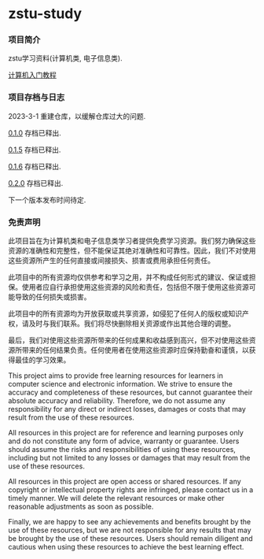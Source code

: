 # zstu-study

### 项目简介

zstu学习资料(计算机类, 电子信息类).

[计算机入门教程](https://github.com/chen2438/zstu-study/blob/main/01%E8%AE%A1%E7%AE%97%E6%9C%BA%E5%85%A5%E9%97%A8%E6%95%99%E7%A8%8B)

### 项目存档与日志

2023-3-1 重建仓库，以缓解仓库过大的问题.

[0.1.0](https://github.com/chen2438/zstu-study/releases/tag/0.1.0) 存档已释出.

[0.1.5](https://github.com/chen2438/zstu-study/releases/tag/0.1.5) 存档已释出.

[0.1.6](https://github.com/chen2438/zstu-study/releases/tag/0.1.6) 存档已释出.

[0.2.0](https://github.com/chen2438/zstu-study/releases/tag/0.2.0) 存档已释出.

下一个版本发布时间待定.

### 免责声明

此项目旨在为计算机类和电子信息类学习者提供免费学习资源。我们努力确保这些资源的准确性和完整性，但不能保证其绝对准确性和可靠性。因此，我们不对使用这些资源所产生的任何直接或间接损失、损害或费用承担任何责任。

此项目中的所有资源均仅供参考和学习之用，并不构成任何形式的建议、保证或担保。使用者应自行承担使用这些资源的风险和责任，包括但不限于使用这些资源可能导致的任何损失或损害。

此项目中的所有资源均为开放获取或共享资源，如侵犯了任何人的版权或知识产权，请及时与我们联系。我们将尽快删除相关资源或作出其他合理的调整。

最后，我们对使用这些资源所带来的任何成果和收益感到高兴，但不对使用这些资源所带来的任何结果负责。任何使用者在使用这些资源时应保持勤奋和谨慎，以获得最佳的学习效果。

This project aims to provide free learning resources for learners in computer science and electronic information. We strive to ensure the accuracy and completeness of these resources, but cannot guarantee their absolute accuracy and reliability. Therefore, we do not assume any responsibility for any direct or indirect losses, damages or costs that may result from the use of these resources.

All resources in this project are for reference and learning purposes only and do not constitute any form of advice, warranty or guarantee. Users should assume the risks and responsibilities of using these resources, including but not limited to any losses or damages that may result from the use of these resources.

All resources in this project are open access or shared resources. If any copyright or intellectual property rights are infringed, please contact us in a timely manner. We will delete the relevant resources or make other reasonable adjustments as soon as possible.

Finally, we are happy to see any achievements and benefits brought by the use of these resources, but we are not responsible for any results that may be brought by the use of these resources. Users should remain diligent and cautious when using these resources to achieve the best learning effect.
